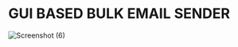 # GUI BASED BULK EMAIL SENDER
![Screenshot (6)](https://user-images.githubusercontent.com/48216786/97777699-fcc96200-1b97-11eb-8c3a-e6e7452e323c.png)
